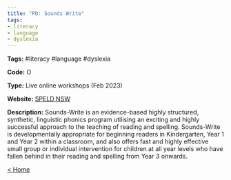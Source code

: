 ```yaml
---
title: "PD: Sounds Write"
tags:
- literacy
- language
- dyslexia
---
```


<p><b>Tags:</b> #literacy #language #dyslexia</p>
<p><b>Code:</b> O</p>
<p><b>Type:</b> Live online workshops (Feb 2023)</p>
<p><b>Website:</b> <a href="https://speldnsw.memnet.com.au/MemberSelfService/EventBooking.aspx?selectedEventId=264">SPELD NSW</a></p>

<p><b>Description:</b>
Sounds-Write is an evidence-based highly structured, synthetic, linguistic phonics program utilising an exciting and highly successful approach to the teaching of reading and spelling. Sounds-Write is developmentally appropriate for beginning readers in Kindergarten, Year 1 and Year 2 within a classroom, and also offers fast and highly effective small group or individual intervention for children at all year levels who have fallen behind in their reading and spelling from Year 3 onwards.</p>

<p><a href="https://speechiegoodies.github.io/CPD-Vault">&lt; Home</a></p>